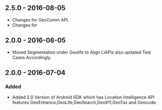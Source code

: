 ## 2.5.0 - 2016-08-05
- Changes for GeoComm API.
- Changes for 

## 2.0.0 - 2016-08-05
- Moved Segmentation under Geolife to Align LiAPIs also updated Test Cases Accordingly.


## 2.0.0 - 2016-07-04

### Added
- Added 2.0 Version of Android SDK which has Location Intelligence API features GeoEnhance,GeoLife,GeoSearch,Geo911,GeoTax and Geocode.
